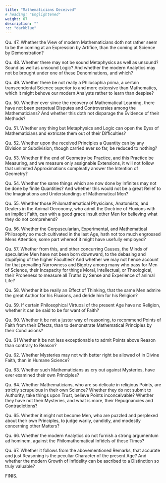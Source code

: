 ```yaml
---
title: "Mathematicians Deceived"
# heading: "Englightened"
weight: 67
description: ""
:c: "darkblue"
---
```



Qu. 47. Whether the View of modern Mathematicians doth not rather seem to be the coming at an Expression by Artifice, than the coming at Science by Demonstration?

Qu. 48. Whether there may not be sound Metaphysics as well as unsound? Sound as well as unsound Logic? And whether the modern Analytics may not be brought under one of these Denominations, and which?

Qu. 49. Whether there be not really a Philosophia prima, a certain transcendental Science superior to and more extensive than Mathematics, which it might behove our modern Analysts rather to learn than despise?

Qu. 50. Whether ever since the recovery of Mathematical Learning, there have not been perpetual Disputes and Controversies among the Mathematicians? And whether this doth not disparage the Evidence of their Methods?

Qu. 51. Whether any thing but Metaphysics and Logic can open the Eyes of Mathematicians and extricate them out of their Difficulties?

Qu. 52. Whether upon the received Principles a Quantity can by any Division or Subdivision, though carried ever so far, be reduced to nothing?

Qu. 53. Whether if the end of Geometry be Practice, and this Practice be Measuring, and we measure only assignable Extensions, it will not follow that unlimited Approximations compleatly answer the Intention of Geometry?

Qu. 54. Whether the same things which are now done by Infinites may not be done by finite Quantities? And whether this would not be a great Relief to the Imaginations and Understandings of Mathematical Men?

Qu. 55. Whether those Philomathematical Physicians, Anatomists, and Dealers in the Animal Oeconomy, who admit the Doctrine of Fluxions with an implicit Faith, can with a good grace insult other Men for believing what they do not comprehend?

Qu. 56. Whether the Corpuscularian, Experimental, and Mathematical Philosophy so much cultivated in the last Age, hath not too much engrossed Mens Attention; some part whereof it might have usefully employed?

Qu. 57. Whether from this, and other concurring Causes, the Minds of speculative Men have not been born downward, to the debasing and stupifying of the higher Faculties? And whether we may not hence account for that prevailing Narrowness and Bigotry among many who pass for Men of Science, their Incapacity for things Moral, Intellectual, or Theological, their Proneness to measure all Truths by Sense and Experience of animal Life?

Qu. 58. Whether it be really an Effect of Thinking, that the same Men admire the great Author for his Fluxions, and deride him for his Religion?

Qu. 59. If certain Philosophical Virtuosi of the present Age have no Religion, whether it can be said to be for want of Faith?

Qu. 60. Whether it be not a juster way of reasoning, to recommend Points of Faith from their Effects, than to demonstrate Mathematical Principles by their Conclusions?

Qu. 61 Whether it be not less exceptionable to admit Points above Reason than contrary to Reason?

Qu. 62. Whether Mysteries may not with better right be allowed of in Divine Faith, than in Humane Science?

Qu. 63. Whether such Mathematicians as cry out against Mysteries, have ever examined their own Principles?

Qu. 64. Whether Mathematicians, who are so delicate in religious Points, are strictly scrupulous in their own Science? Whether they do not submit to Authority, take things upon Trust, believe Points inconceivable? Whether they have not their Mysteries, and what is more, their Repugnancies and Contradictions?

Qu. 65. Whether it might not become Men, who are puzzled and perplexed about their own Principles, to judge warily, candidly, and modestly concerning other Matters?

Qu. 66. Whether the modern Analytics do not furnish a strong argumentum ad hominem, against the Philomathematical Infidels of these Times?

Qu. 67. Whether it follows from the abovementioned Remarks, that accurate and just Reasoning is the peculiar Character of the present Age? And whether the modern Growth of Infidelity can be ascribed to a Distinction so truly valuable?

FINIS.
